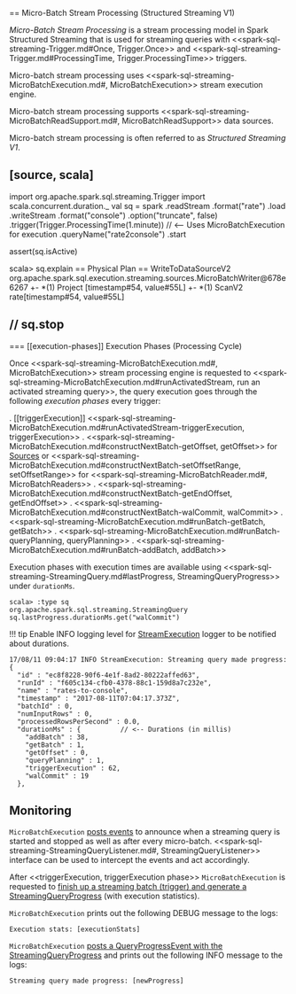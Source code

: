 == Micro-Batch Stream Processing (Structured Streaming V1)

*Micro-Batch Stream Processing* is a stream processing model in Spark Structured Streaming that is used for streaming queries with <<spark-sql-streaming-Trigger.md#Once, Trigger.Once>> and <<spark-sql-streaming-Trigger.md#ProcessingTime, Trigger.ProcessingTime>> triggers.

Micro-batch stream processing uses <<spark-sql-streaming-MicroBatchExecution.md#, MicroBatchExecution>> stream execution engine.

Micro-batch stream processing supports <<spark-sql-streaming-MicroBatchReadSupport.md#, MicroBatchReadSupport>> data sources.

Micro-batch stream processing is often referred to as *Structured Streaming V1*.

[source, scala]
----
import org.apache.spark.sql.streaming.Trigger
import scala.concurrent.duration._
val sq = spark
  .readStream
  .format("rate")
  .load
  .writeStream
  .format("console")
  .option("truncate", false)
  .trigger(Trigger.ProcessingTime(1.minute)) // <-- Uses MicroBatchExecution for execution
  .queryName("rate2console")
  .start

assert(sq.isActive)

scala> sq.explain
== Physical Plan ==
WriteToDataSourceV2 org.apache.spark.sql.execution.streaming.sources.MicroBatchWriter@678e6267
+- *(1) Project [timestamp#54, value#55L]
   +- *(1) ScanV2 rate[timestamp#54, value#55L]

// sq.stop
----

=== [[execution-phases]] Execution Phases (Processing Cycle)

Once <<spark-sql-streaming-MicroBatchExecution.md#, MicroBatchExecution>> stream processing engine is requested to <<spark-sql-streaming-MicroBatchExecution.md#runActivatedStream, run an activated streaming query>>, the query execution goes through the following *execution phases* every trigger:

. [[triggerExecution]] <<spark-sql-streaming-MicroBatchExecution.md#runActivatedStream-triggerExecution, triggerExecution>>
. <<spark-sql-streaming-MicroBatchExecution.md#constructNextBatch-getOffset, getOffset>> for [Sources](Source.md) or <<spark-sql-streaming-MicroBatchExecution.md#constructNextBatch-setOffsetRange, setOffsetRange>> for <<spark-sql-streaming-MicroBatchReader.md#, MicroBatchReaders>>
. <<spark-sql-streaming-MicroBatchExecution.md#constructNextBatch-getEndOffset, getEndOffset>>
. <<spark-sql-streaming-MicroBatchExecution.md#constructNextBatch-walCommit, walCommit>>
. <<spark-sql-streaming-MicroBatchExecution.md#runBatch-getBatch, getBatch>>
. <<spark-sql-streaming-MicroBatchExecution.md#runBatch-queryPlanning, queryPlanning>>
. <<spark-sql-streaming-MicroBatchExecution.md#runBatch-addBatch, addBatch>>

Execution phases with execution times are available using <<spark-sql-streaming-StreamingQuery.md#lastProgress, StreamingQueryProgress>> under `durationMs`.

```text
scala> :type sq
org.apache.spark.sql.streaming.StreamingQuery
sq.lastProgress.durationMs.get("walCommit")
```

!!! tip
    Enable INFO logging level for [StreamExecution](StreamExecution.md#logging) logger to be notified about durations.

```text
17/08/11 09:04:17 INFO StreamExecution: Streaming query made progress: {
  "id" : "ec8f8228-90f6-4e1f-8ad2-80222affed63",
  "runId" : "f605c134-cfb0-4378-88c1-159d8a7c232e",
  "name" : "rates-to-console",
  "timestamp" : "2017-08-11T07:04:17.373Z",
  "batchId" : 0,
  "numInputRows" : 0,
  "processedRowsPerSecond" : 0.0,
  "durationMs" : {          // <-- Durations (in millis)
    "addBatch" : 38,
    "getBatch" : 1,
    "getOffset" : 0,
    "queryPlanning" : 1,
    "triggerExecution" : 62,
    "walCommit" : 19
  },
```

## Monitoring

`MicroBatchExecution` [posts events](ProgressReporter.md#postEvent) to announce when a streaming query is started and stopped as well as after every micro-batch. <<spark-sql-streaming-StreamingQueryListener.md#, StreamingQueryListener>> interface can be used to intercept the events and act accordingly.

After <<triggerExecution, triggerExecution phase>> `MicroBatchExecution` is requested to [finish up a streaming batch (trigger) and generate a StreamingQueryProgress](ProgressReporter.md#finishTrigger) (with execution statistics).

`MicroBatchExecution` prints out the following DEBUG message to the logs:

```text
Execution stats: [executionStats]
```

`MicroBatchExecution` [posts a QueryProgressEvent with the StreamingQueryProgress](ProgressReporter.md#updateProgress) and prints out the following INFO message to the logs:

```text
Streaming query made progress: [newProgress]
```
